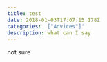 ```yaml
---
title: test
date: 2018-01-03T17:07:15.178Z
categories: '["Advices"]'
description: what can I say
---
```

not sure
